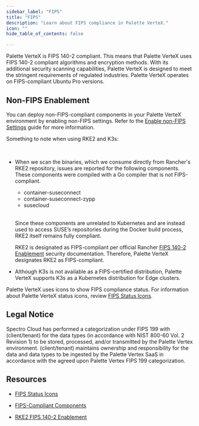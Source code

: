 ```yaml
---
sidebar_label: "FIPS"
title: "FIPS"
description: "Learn about FIPS compliance in Palette VerteX."
icon: ""
hide_table_of_contents: false

---
```


Palette VerteX is FIPS 140-2 compliant. This means that Palette VerteX uses FIPS 140-2 compliant algorithms and encryption methods. With its additional security scanning capabilities, Palette VerteX is designed to meet the stringent requirements of regulated industries. Palette VerteX operates on FIPS-compliant Ubuntu Pro versions.


## Non-FIPS Enablement

You can deploy non-FIPS-compliant components in your Palette VerteX environment by enabling non-FIPS settings. Refer to the [Enable non-FIPS Settings](/vertex/system-management/enable-non-fips-settings) guide for more information.

<!-- When Palette VerteX consumes upstream binaries, it displays FIPS status based on the FIPS rating given to the third-party image.   -->

Something to note when using RKE2 and K3s:

<br />

<!-- - Palette VerteX uses compiled images directly from Rancher's RKE2 repository. Since some internal RKE2 components may not be FIPS-compliant, Palette displays RKE2 as a partially compliant layer.  -->

- When we scan the binaries, which we consume directly from Rancher's RKE2 repository, issues are reported for the following components. These components were compiled with a Go compiler that is not FIPS-compliant.

  - container-suseconnect
  - container-suseconnect-zypp
  - susecloud

  <br />
  
  Since these components are unrelated to Kubernetes and are instead used to access SUSE’s repositories during the Docker build process, RKE2 itself remains fully compliant. 
  
  RKE2 is designated as FIPS-compliant per official Rancher [FIPS 140-2 Enablement](https://docs.rke2.io/security/fips_support) security documentation. Therefore, Palette VerteX designates RKE2 as FIPS-compliant.
  
  <!-- We recommend using RKE2 [FIPS 140-2 Enablement](https://docs.rke2.io/security/fips_support) security documentation as the official source of FIPS compliance. -->


<!-- Palette VerteX uses compiled images directly from Rancher's RKE2 repository. Since some internal RKE2 components may not be FIPS-compliant, Palette displays RKE2 as a partially compliant layer.  -->


- Although K3s is not available as a FIPS-certified distribution, Palette VerteX supports K3s as a Kubernetes distribution for Edge clusters.

Palette VerteX uses icons to show FIPS compliance status. For information about Palette VerteX status icons, review [FIPS Status Icons](/vertex/fips/fips-status-icons).


## Legal Notice

Spectro Cloud has performed a categorization under FIPS 199 with (client/tenant) for the data types (in accordance with NIST 800-60 Vol. 2 Revision 1) to be stored, processed, and/or transmitted by the Palette Vertex environment. (client/tenant) maintains ownership and responsibility for the data and data types to be ingested by the Palette Vertex SaaS in accordance with the agreed upon Palette Vertex FIPS 199 categorization.


## Resources

- [FIPS Status Icons](/vertex/fips/fips-status-icons)


- [FIPS-Compliant Components](/vertex/fips/fips-compliant-components) 


- [RKE2 FIPS 140-2 Enablement](https://docs.rke2.io/security/fips_support)
